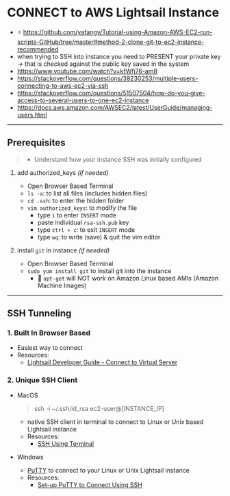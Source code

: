 # CONNECT to AWS Lightsail Instance

- ⭐️ https://github.com/yafangy/Tutorial-using-Amazon-AWS-EC2-run-scripts-GitHub/tree/master#method-2-clone-git-to-ec2-instance-recommended
- when trying to SSH into instance you need to PRESENT your private key -> that is checked against the public key saved in the system
- https://www.youtube.com/watch?v=kfWfj76-am8
- https://stackoverflow.com/questions/38230253/multiple-users-connecting-to-aws-ec2-via-ssh
- https://stackoverflow.com/questions/51507504/how-do-you-give-access-to-several-users-to-one-ec2-instance
- https://docs.aws.amazon.com/AWSEC2/latest/UserGuide/managing-users.html
---

## Prerequisites

> - Understand how your instance SSH was initially configured

1. add authorized_keys _(if needed)_
    - Open Browser Based Terminal
    - `ls -a`: to list all files (includes hidden files)
    - `cd .ssh`: to enter the hidden folder
    - `vim authorized_keys`: to modify the file
        - type `i` to enter `INSERT` mode 
        - paste individual `rsa-ssh.pub` key
        - type `ctrl + c`: to exit `INSERT` mode
        - type `wq`: to write (save) & quit the vim editor
    
2. install `git` in instance _(if needed)_
    - Open Browser Based Terminal
    - `sudo yum install git` to install git into the instance 
        - 🚨 `apt-get` will NOT work on Amazon Linux based AMIs (Amazon Machine Images)
---

## SSH Tunneling

### 1. Built In Browser Based

- Easiest way to connect
- Resources:
    - [Lightsail Developer Guide - Connect to Virtual Server](https://github.com/awsdocs/amazon-lightsail-developer-guide/blob/master/doc_source/lightsail-how-to-connect-to-your-instance-virtual-private-server.md)

### 2. Unique SSH Client

- MacOS
    > ssh -i ~/.ssh/id_rsa ec2-user@[INSTANCE_IP]

    - native SSH client in terminal to connect to Linux or Unix based Lightsail instance
    - Resources:
        - [SSH Using Terminal](https://github.com/awsdocs/amazon-lightsail-developer-guide/blob/master/doc_source/amazon-lightsail-ssh-using-terminal.md)
- Windows
    - [PuTTY]() to connect to your Linux or Unix Lightsail instance
    - Resources:
        - [Set-up PuTTY to Connect Using SSH](https://github.com/awsdocs/amazon-lightsail-developer-guide/blob/master/doc_source/lightsail-how-to-set-up-putty-to-connect-using-ssh.md)

